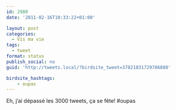 ```yaml
---
id: 2980
date: '2011-02-16T10:33:22+01:00'

layout: post
categories:
  - Vis ma vie
tags:
  - tweet
format: status
publish_social: no
guid: 'http://tweets.local/?birdsite_tweet=37821831729786880'

birdsite_hashtags:
    - oupas
---
```


Eh, j’ai dépassé les 3000 tweets, ça se fête! #oupas